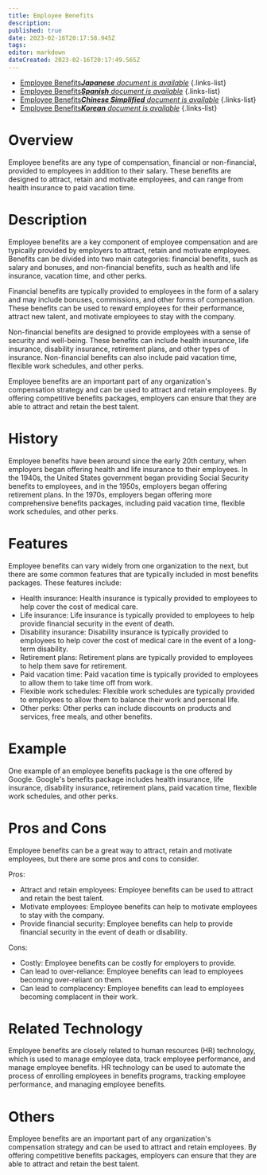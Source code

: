 ```yaml
---
title: Employee Benefits
description: 
published: true
date: 2023-02-16T20:17:58.945Z
tags: 
editor: markdown
dateCreated: 2023-02-16T20:17:49.565Z
---
```


- [Employee Benefits***Japanese** document is available*](/ja/Knowledge-base/Dictionary/employee-benefits)
{.links-list}
- [Employee Benefits***Spanish** document is available*](/es/Knowledge-base/Dictionary/employee-benefits)
{.links-list}
- [Employee Benefits***Chinese Simplified** document is available*](/zh/Knowledge-base/Dictionary/employee-benefits)
{.links-list}
- [Employee Benefits***Korean** document is available*](/ko/Knowledge-base/Dictionary/employee-benefits)
{.links-list}


# Overview
Employee benefits are any type of compensation, financial or non-financial, provided to employees in addition to their salary. These benefits are designed to attract, retain and motivate employees, and can range from health insurance to paid vacation time.

# Description
Employee benefits are a key component of employee compensation and are typically provided by employers to attract, retain and motivate employees. Benefits can be divided into two main categories: financial benefits, such as salary and bonuses, and non-financial benefits, such as health and life insurance, vacation time, and other perks.

Financial benefits are typically provided to employees in the form of a salary and may include bonuses, commissions, and other forms of compensation. These benefits can be used to reward employees for their performance, attract new talent, and motivate employees to stay with the company.

Non-financial benefits are designed to provide employees with a sense of security and well-being. These benefits can include health insurance, life insurance, disability insurance, retirement plans, and other types of insurance. Non-financial benefits can also include paid vacation time, flexible work schedules, and other perks.

Employee benefits are an important part of any organization's compensation strategy and can be used to attract and retain employees. By offering competitive benefits packages, employers can ensure that they are able to attract and retain the best talent.

# History
Employee benefits have been around since the early 20th century, when employers began offering health and life insurance to their employees. In the 1940s, the United States government began providing Social Security benefits to employees, and in the 1950s, employers began offering retirement plans. In the 1970s, employers began offering more comprehensive benefits packages, including paid vacation time, flexible work schedules, and other perks.

# Features
Employee benefits can vary widely from one organization to the next, but there are some common features that are typically included in most benefits packages. These features include:

- Health insurance: Health insurance is typically provided to employees to help cover the cost of medical care.
- Life insurance: Life insurance is typically provided to employees to help provide financial security in the event of death.
- Disability insurance: Disability insurance is typically provided to employees to help cover the cost of medical care in the event of a long-term disability.
- Retirement plans: Retirement plans are typically provided to employees to help them save for retirement.
- Paid vacation time: Paid vacation time is typically provided to employees to allow them to take time off from work.
- Flexible work schedules: Flexible work schedules are typically provided to employees to allow them to balance their work and personal life.
- Other perks: Other perks can include discounts on products and services, free meals, and other benefits.

# Example
One example of an employee benefits package is the one offered by Google. Google's benefits package includes health insurance, life insurance, disability insurance, retirement plans, paid vacation time, flexible work schedules, and other perks.

# Pros and Cons
Employee benefits can be a great way to attract, retain and motivate employees, but there are some pros and cons to consider.

Pros:

- Attract and retain employees: Employee benefits can be used to attract and retain the best talent.
- Motivate employees: Employee benefits can help to motivate employees to stay with the company.
- Provide financial security: Employee benefits can help to provide financial security in the event of death or disability.

Cons:

- Costly: Employee benefits can be costly for employers to provide.
- Can lead to over-reliance: Employee benefits can lead to employees becoming over-reliant on them.
- Can lead to complacency: Employee benefits can lead to employees becoming complacent in their work.

# Related Technology
Employee benefits are closely related to human resources (HR) technology, which is used to manage employee data, track employee performance, and manage employee benefits. HR technology can be used to automate the process of enrolling employees in benefits programs, tracking employee performance, and managing employee benefits.

# Others
Employee benefits are an important part of any organization's compensation strategy and can be used to attract and retain employees. By offering competitive benefits packages, employers can ensure that they are able to attract and retain the best talent.